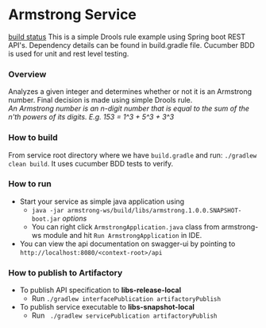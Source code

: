 # Armstrong Service 
[build status](https://travis-ci.org/ravinikam/drools-spring-gradle-example.svg?branch=master)
This is a simple Drools rule example using Spring boot REST API's. 
Dependency details can be found in build.gradle file. 
Cucumber BDD is used for unit and rest level testing.


### Overview
Analyzes a given integer and determines whether or not it is an Armstrong
number. Final decision is made using simple Drools rule.  
*An Armstrong number is an n-digit number that is equal to the sum
of the n'th powers of its digits. E.g. 153 = 1^3 + 5^3 + 3^3*

### How to build
   From service root directory where we have ```build.gradle``` and run: ```./gradlew clean build```. It uses cucumber 
   BDD tests to verify.

### How to run
- Start your service as simple java application using
    - ```java -jar armstrong-ws/build/libs/armstrong.1.0.0.SNAPSHOT-boot.jar``` *options*
    - You can right click ```ArmstrongApplication.java``` class from armstrong-ws module and hit
```Run ArmstrongApplication``` in IDE.
- You can view the api documentation on swagger-ui by pointing to ```http://localhost:8080/<context-root>/api```

### How to publish to Artifactory
- To publish API specification to **libs-release-local**
    - Run ```./gradlew interfacePublication artifactoryPublish```
- To publish service executable to **libs-snapshot-local**
    - Run ``` ./gradlew servicePublication artifactoryPublish```
